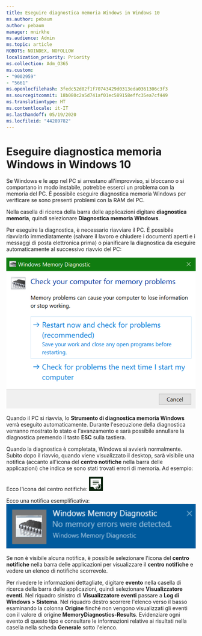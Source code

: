 ```yaml
---
title: Eseguire diagnostica memoria Windows in Windows 10
ms.author: pebaum
author: pebaum
manager: mnirkhe
ms.audience: Admin
ms.topic: article
ROBOTS: NOINDEX, NOFOLLOW
localization_priority: Priority
ms.collection: Adm_O365
ms.custom:
- "9002959"
- "5661"
ms.openlocfilehash: 3fedc52d02f1f70743429d0313eda0361306c3f3
ms.sourcegitcommit: 18b080c2a5d741af01ec589158effc35ea7cf449
ms.translationtype: HT
ms.contentlocale: it-IT
ms.lasthandoff: 05/19/2020
ms.locfileid: "44289782"
---
```

# <a name="run-windows-memory-diagnostics-in-windows-10"></a>Eseguire diagnostica memoria Windows in Windows 10

Se Windows e le app nel PC si arrestano all'improvviso, si bloccano o si comportano in modo instabile, potrebbe esserci un problema con la memoria del PC. È possibile eseguire diagnostica memoria Windows per verificare se sono presenti problemi con la RAM del PC.

Nella casella di ricerca della barra delle applicazioni digitare **diagnostica memoria**, quindi selezionare **Diagnostica memoria Windows**. 

Per eseguire la diagnostica, è necessario riavviare il PC. È possibile riavviarlo immediatamente (salvare il lavoro e chiudere i documenti aperti e i messaggi di posta elettronica prima) o pianificare la diagnostica da eseguire automaticamente al successivo riavvio del PC:

![Diagnostica memoria Windows](media/windows-memory-diagnostic.png)

Quando il PC si riavvia, lo **Strumento di diagnostica memoria Windows** verrà eseguito automaticamente. Durante l'esecuzione della diagnostica verranno mostrato lo stato e l'avanzamento e sarà possibile annullare la diagnostica premendo il tasto **ESC** sulla tastiera.

Quando la diagnostica è completata, Windows si avvierà normalmente.
Subito dopo il riavvio, quando viene visualizzato il desktop, sarà visibile una notifica (accanto all'icona del **centro notifiche** nella barra delle applicazioni) che indica se sono stati trovati errori di memoria. Ad esempio:

Ecco l'icona del centro notifiche: ![Icona del centro notifiche](media/action-center-icon.png) 

Ecco una notifica esemplificativa: ![Nessun errore di memoria](media/no-memory-errors.png)

Se non è visibile alcuna notifica, è possibile selezionare l'icona del **centro notifiche** nella barra delle applicazioni per visualizzare il **centro notifiche** e vedere un elenco di notifiche scorrevole.

Per rivedere le informazioni dettagliate, digitare **evento** nella casella di ricerca della barra delle applicazioni, quindi selezionare **Visualizzatore eventi**. Nel riquadro sinistro di **Visualizzatore eventi** passare a **Log di Windows > Sistema**. Nel riquadro destro scorrere l'elenco verso il basso esaminando la colonna **Origine** finché non vengono visualizzati gli eventi con il valore di origine **MemoryDiagnostics-Results**. Evidenziare ogni evento di questo tipo e consultare le informazioni relative ai risultati nella casella nella scheda **Generale** sotto l'elenco.
